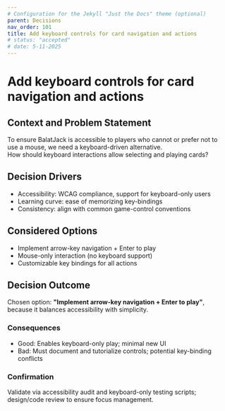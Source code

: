 ```yaml
---
# Configuration for the Jekyll "Just the Docs" theme (optional)
parent: Decisions
nav_order: 101
title: Add keyboard controls for card navigation and actions
# status: "accepted"
# date: 5-11-2025
---
```


# Add keyboard controls for card navigation and actions

## Context and Problem Statement

To ensure BalatJack is accessible to players who cannot or prefer not to use a mouse, we need a keyboard-driven alternative.  
How should keyboard interactions allow selecting and playing cards?

## Decision Drivers

- Accessibility: WCAG compliance, support for keyboard-only users  
- Learning curve: ease of memorizing key-bindings  
- Consistency: align with common game-control conventions  

## Considered Options

- Implement arrow-key navigation + Enter to play  
- Mouse-only interaction (no keyboard support)  
- Customizable key bindings for all actions  

## Decision Outcome

Chosen option: **"Implement arrow-key navigation + Enter to play"**, because it balances accessibility with simplicity.  

### Consequences

- Good: Enables keyboard-only play; minimal new UI  
- Bad: Must document and tutorialize controls; potential key-binding conflicts  

### Confirmation

Validate via accessibility audit and keyboard-only testing scripts; design/code review to ensure focus management.